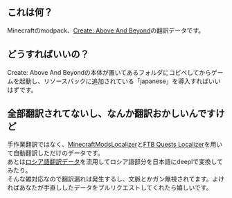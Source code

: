 ## これは何？
Minecraftのmodpack、[Create: Above And Beyond](https://www.curseforge.com/minecraft/modpacks/create-above-and-beyond)の翻訳データです。

## どうすればいいの？
Create: Above And Beyondの本体が置いてあるフォルダにコピペしてからゲームを起動し、リソースパックに追加されている「japanese」を導入すればいいはずです。

## 全部翻訳されてないし、なんか翻訳おかしいんですけど
手作業翻訳ではなく、[MinecraftModsLocalizer](https://github.com/Y-RyuZU/MinecraftModsLocalizer)と[FTB Quests Localizer](https://mc-questing-mod-localizer.streamlit.app/ftbq?lang=en_us)を用いて自動翻訳しただけのデータです。  
あとは[ロシア語翻訳データ](https://github.com/WexCore/Above-And-Beyond-RUS)を流用してロシア語部分を日本語にdeeplで変換してみたり。  
そんな雑対応なので翻訳漏れは発生するし、文脈とかガン無視されてます。よければあなたが手直ししたデータをプルリクエストしてくれたら嬉しいです。
